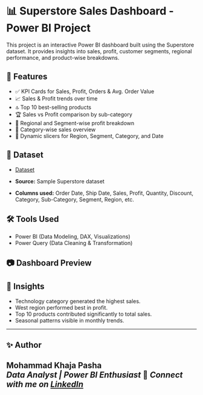 # 📊 Superstore Sales Dashboard - Power BI Project

This project is an interactive Power BI dashboard built using the Superstore dataset. It provides insights into sales, profit, customer segments, regional performance, and product-wise breakdowns.

## 🚀 Features

- ✅ KPI Cards for Sales, Profit, Orders & Avg. Order Value
- 📈 Sales & Profit trends over time
- 🔝 Top 10 best-selling products
- 🏆 Sales vs Profit comparison by sub-category
- 🧭 Regional and Segment-wise profit breakdown
- 📂 Category-wise sales overview
- 🎯 Dynamic slicers for Region, Segment, Category, and Date

## 📁 Dataset
- <a href =  "https://www.kaggle.com/datasets/vivek468/superstore-dataset-final" >Dataset</a>

- **Source:** Sample Superstore dataset
- **Columns used:** Order Date, Ship Date, Sales, Profit, Quantity, Discount, Category, Sub-Category, Segment, Region, etc.

## 🛠 Tools Used

- Power BI (Data Modeling, DAX, Visualizations)
- Power Query (Data Cleaning & Transformation)

## 📷 Dashboard Preview



## 📌 Insights

- Technology category generated the highest sales.
- West region performed best in profit.
- Top 10 products contributed significantly to total sales.
- Seasonal patterns visible in monthly trends.

---

## ✨ Author

**Mohammad Khaja Pasha**  
_Data Analyst | Power BI Enthusiast_
🔗 *Connect with me on [LinkedIn](https://www.linkedin.com/in/mohd-khaja-pasha/)* 
---

